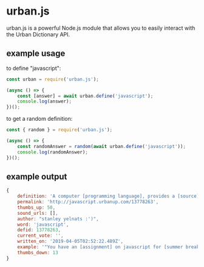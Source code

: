 # urban.js
urban.js is a powerful Node.js module that allows you to easily interact with the Urban Dictionary API.

## example usage

to define "javascript":
```js
const urban = require('urban.js');

(async () => {
	const [answer] = await urban.define('javascript');
	console.log(answer);
})();
```

to get a random definition:
```js
const { random } = require('urban.js');

(async () => {
	const randomAnswer = random(await urban.define('javascript'));
	console.log(randomAnswer);
})();
```

## example output

```js
{
	definition: 'A computer [programming language], provides a [source] of [endless suffering] for many poor middle-schoolers throughout the world (including myself).',
	permalink: 'http://javascript.urbanup.com/13778263',
	thumbs_up: 50,
	sound_urls: [],
	author: "stanley yelnats :')",
	word: 'javascript',
	defid: 13778263,
	current_vote: '',
	written_on: '2019-04-05T02:52:22.489Z',
	example: '"You have an [assignment] on javascript for [summer break]"',
	thumbs_down: 13
}
```
